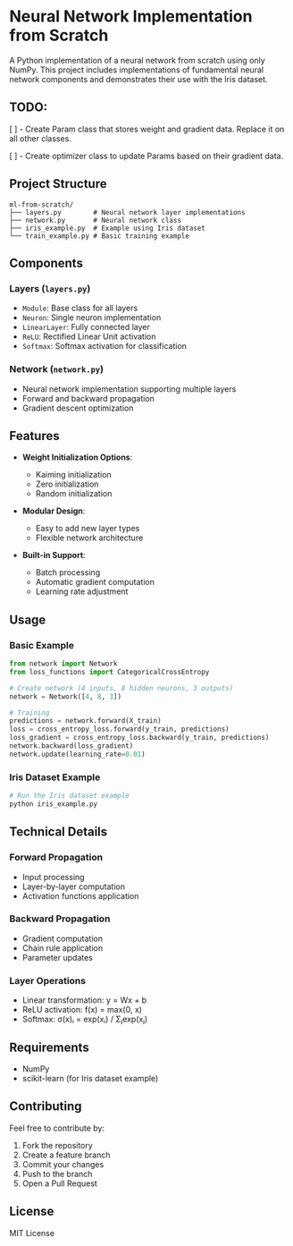 # Neural Network Implementation from Scratch

A Python implementation of a neural network from scratch using only NumPy. This project includes implementations of fundamental neural network components and demonstrates their use with the Iris dataset.

## TODO:
[ ] - Create Param class that stores weight and gradient data. Replace it on all other classes.

[ ] - Create optimizer class to update Params based on their gradient data.

## Project Structure

```
ml-from-scratch/
├── layers.py        # Neural network layer implementations
├── network.py       # Neural network class
├── iris_example.py  # Example using Iris dataset
└── train_example.py # Basic training example
```

## Components

### Layers (`layers.py`)
- `Module`: Base class for all layers
- `Neuron`: Single neuron implementation
- `LinearLayer`: Fully connected layer
- `ReLU`: Rectified Linear Unit activation
- `Softmax`: Softmax activation for classification

### Network (`network.py`)
- Neural network implementation supporting multiple layers
- Forward and backward propagation
- Gradient descent optimization

## Features

- **Weight Initialization Options**:
  - Kaiming initialization
  - Zero initialization
  - Random initialization

- **Modular Design**:
  - Easy to add new layer types
  - Flexible network architecture

- **Built-in Support**:
  - Batch processing
  - Automatic gradient computation
  - Learning rate adjustment

## Usage

### Basic Example
```python
from network import Network
from loss_functions import CategoricalCrossEntropy

# Create network (4 inputs, 8 hidden neurons, 3 outputs)
network = Network([4, 8, 3])

# Training
predictions = network.forward(X_train)
loss = cross_entropy_loss.forward(y_train, predictions)
loss_gradient = cross_entropy_loss.backward(y_train, predictions)
network.backward(loss_gradient)
network.update(learning_rate=0.01)
```

### Iris Dataset Example
```python
# Run the Iris dataset example
python iris_example.py
```

## Technical Details

### Forward Propagation
- Input processing
- Layer-by-layer computation
- Activation functions application

### Backward Propagation
- Gradient computation
- Chain rule application
- Parameter updates

### Layer Operations
- Linear transformation: y = Wx + b
- ReLU activation: f(x) = max(0, x)
- Softmax: σ(x)ᵢ = exp(xᵢ) / Σⱼexp(xⱼ)

## Requirements

- NumPy
- scikit-learn (for Iris dataset example)

## Contributing

Feel free to contribute by:
1. Fork the repository
2. Create a feature branch
3. Commit your changes
4. Push to the branch
5. Open a Pull Request

## License

MIT License